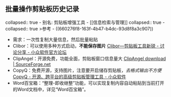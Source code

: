 ## 批量操作剪贴板历史记录
collapsed:: true
	- 别名: 剪贴板增强工具
	- [[信息检索与管理]]
	  collapsed:: true
		- collapsed:: true
		  >参考
			- ((660276f8-163f-4b47-b4dc-93d8f8a3c907))
- 需求：一次性复制大量信息，然后批量粘贴
- Clibor：可以使用多种方式启动，**不能保存图片** [Clibor—剪贴板工具新锐 - 讨论分享 - 小众软件官方论坛](https://meta.appinn.net/t/topic/1287)
- ClipAngel：开源免费，功能全面，剪贴板窗口信息量大 [ClipAngel download | SourceForge.net](https://sourceforge.net/projects/clip-angel/)
- CopyQ：免费开源，支持图片，注意要开启储存剪贴板，*去格式输出不方便* [CopyQ - 开源、跨平台的高级剪贴板管理工具 - 小众软件](https://www.appinn.com/copyq/)
- Word百宝箱：“整理-即收继整”功能，可以实现复制内容自动粘贴到当前打开的Word文档中，详见“Word百宝箱”。